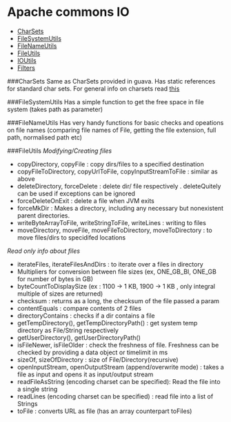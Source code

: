Apache commons IO
==
+ [CharSets](#CharSets)
+ [FileSystemUtils](#FileSystemUtils)
+ [FileNameUtils](#FileNameUtils)
+ [FileUtils](#FileUtils)
+ [IOUtils](#IOUtils)
+ [Filters](#Filters)

###CharSets
Same as CharSets provided in guava. Has static references for standard char sets. For general info on charsets read [this](http://www.joelonsoftware.com/articles/Unicode.html)

###FileSystemUtils
Has a simple function to get the free space in file system (takes path as parameter)

###FileNameUtils
Has very handy functions for basic checks and opeations on file names (comparing file names of File, getting the file  extension, full path, normalised path etc)

###FileUtils
*_Modifying/Creating files_*
+ copyDirectory, copyFile : copy dirs/files to a specified destination 
+ copyFileToDirectory, copyUrlToFile, copyInputStreamToFile : similar as above
+ deleteDirectory, forceDelete : delete dir/ file respectively . deleteQuitely can be used if exceptions can be ignored
+ forceDeleteOnExit : delete a file when JVM exits
+ forceMkDir : Makes a directory, including any necessary but nonexistent parent directories.
+ writeByteArrayToFile, writeStringToFile, writeLines : writing to files 
+ moveDirectory, moveFile, moveFileToDirectory, moveToDirectory : to move files/dirs to specidifed locations

*_Read only info about files_*
+ iterateFiles, iterateFilesAndDirs : to iterate over a files in directory
+ Multipliers for conversion between file sizes (ex, ONE\_GB\_BI, ONE_GB for number of bytes in GB)
+ byteCountToDisplaySize (ex : 1100 -> 1 KB, 1900 -> 1 KB , only integral multiple of sizes are returned)
+ checksum : returns as a long, the checksum of the file passed a param
+ contentEquals : compare contents of 2 files
+ directoryContains : checks if a dir contains a file
+ getTempDirectory(), getTempDirectoryPath() : get system temp directory as File/String respectively
+ getUserDirectory(), getUserDirectoryPath()
+ isFileNewer, isFileOlder : check the freshness of file. Freshness can be checked by providing a data object or timelimit in ms
+ sizeOf, sizeOfDirectory : size of File/Directory(recursive)
+ openInputStream, openOutputStream (append/overwrite mode) : takes a file as input and opens it as input/output stream
+ readFileAsString (encoding charset can be specified): Read the file into a single string
+ readLines (encoding charset can be specified) : read file into a list of Strings
+ toFile : converts URL as file (has an array counterpart toFiles)
